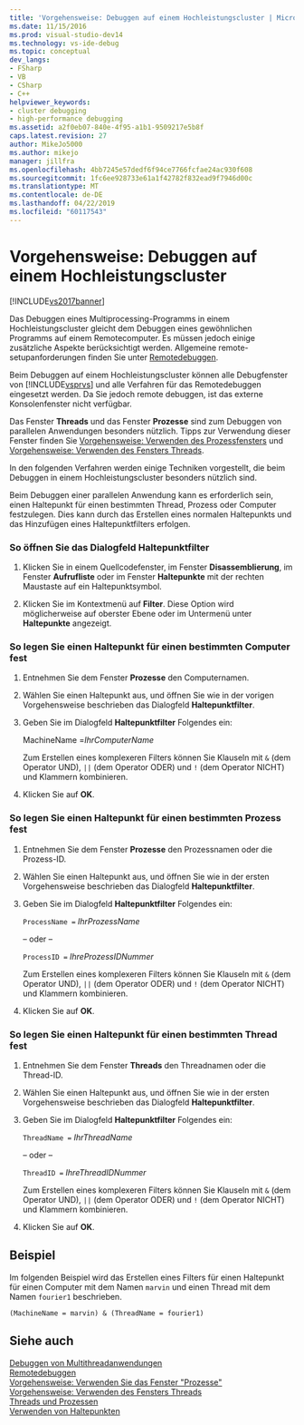 ```yaml
---
title: 'Vorgehensweise: Debuggen auf einem Hochleistungscluster | Microsoft-Dokumentation'
ms.date: 11/15/2016
ms.prod: visual-studio-dev14
ms.technology: vs-ide-debug
ms.topic: conceptual
dev_langs:
- FSharp
- VB
- CSharp
- C++
helpviewer_keywords:
- cluster debugging
- high-performance debugging
ms.assetid: a2f0eb07-840e-4f95-a1b1-9509217e5b8f
caps.latest.revision: 27
author: MikeJo5000
ms.author: mikejo
manager: jillfra
ms.openlocfilehash: 4bb7245e57dedf6f94ce7766fcfae24ac930f608
ms.sourcegitcommit: 1fc6ee928733e61a1f42782f832ead9f7946d00c
ms.translationtype: MT
ms.contentlocale: de-DE
ms.lasthandoff: 04/22/2019
ms.locfileid: "60117543"
---
```

# <a name="how-to-debug-on-a-high-performance-cluster"></a>Vorgehensweise: Debuggen auf einem Hochleistungscluster
[!INCLUDE[vs2017banner](../includes/vs2017banner.md)]

Das Debuggen eines Multiprocessing-Programms in einem Hochleistungscluster gleicht dem Debuggen eines gewöhnlichen Programms auf einem Remotecomputer. Es müssen jedoch einige zusätzliche Aspekte berücksichtigt werden. Allgemeine remote-setupanforderungen finden Sie unter [Remotedebuggen](../debugger/remote-debugging.md).  
  
 Beim Debuggen auf einem Hochleistungscluster können alle Debugfenster von [!INCLUDE[vsprvs](../includes/vsprvs-md.md)] und alle Verfahren für das Remotedebuggen eingesetzt werden. Da Sie jedoch remote debuggen, ist das externe Konsolenfenster nicht verfügbar.  
  
 Das Fenster **Threads** und das Fenster **Prozesse** sind zum Debuggen von parallelen Anwendungen besonders nützlich. Tipps zur Verwendung dieser Fenster finden Sie [Vorgehensweise: Verwenden des Prozessfensters](http://msdn.microsoft.com/0207ce2f-8ceb-4fe7-b2b5-4dd35b035ed7) und [Vorgehensweise: Verwenden des Fensters Threads](../debugger/how-to-use-the-threads-window.md).  
  
 In den folgenden Verfahren werden einige Techniken vorgestellt, die beim Debuggen in einem Hochleistungscluster besonders nützlich sind.  
  
 Beim Debuggen einer parallelen Anwendung kann es erforderlich sein, einen Haltepunkt für einen bestimmten Thread, Prozess oder Computer festzulegen. Dies kann durch das Erstellen eines normalen Haltepunkts und das Hinzufügen eines Haltepunktfilters erfolgen.  
  
### <a name="to-open-the-breakpoint-filter-dialog-box"></a>So öffnen Sie das Dialogfeld Haltepunktfilter  
  
1. Klicken Sie in einem Quellcodefenster, im Fenster **Disassemblierung**, im Fenster **Aufrufliste** oder im Fenster **Haltepunkte** mit der rechten Maustaste auf ein Haltepunktsymbol.  
  
2. Klicken Sie im Kontextmenü auf **Filter**. Diese Option wird möglicherweise auf oberster Ebene oder im Untermenü unter **Haltepunkte** angezeigt.  
  
### <a name="to-set-a-breakpoint-on-a-specific-computer"></a>So legen Sie einen Haltepunkt für einen bestimmten Computer fest  
  
1. Entnehmen Sie dem Fenster **Prozesse** den Computernamen.  
  
2. Wählen Sie einen Haltepunkt aus, und öffnen Sie wie in der vorigen Vorgehensweise beschrieben das Dialogfeld **Haltepunktfilter**.  
  
3. Geben Sie im Dialogfeld **Haltepunktfilter** Folgendes ein:  
  
     MachineName =*IhrComputerName*  
  
     Zum Erstellen eines komplexeren Filters können Sie Klauseln mit `&` (dem Operator UND), `||` (dem Operator ODER) und `!` (dem Operator NICHT) und Klammern kombinieren.  
  
4. Klicken Sie auf **OK**.  
  
### <a name="to-set-a-breakpoint-on-a-specific-process"></a>So legen Sie einen Haltepunkt für einen bestimmten Prozess fest  
  
1. Entnehmen Sie dem Fenster **Prozesse** den Prozessnamen oder die Prozess-ID.  
  
2. Wählen Sie einen Haltepunkt aus, und öffnen Sie wie in der ersten Vorgehensweise beschrieben das Dialogfeld **Haltepunktfilter**.  
  
3. Geben Sie im Dialogfeld **Haltepunktfilter** Folgendes ein:  
  
     `ProcessName =`  *IhrProzessName*  
  
     – oder –  
  
     `ProcessID =` *IhreProzessIDNummer*  
  
     Zum Erstellen eines komplexeren Filters können Sie Klauseln mit `&` (dem Operator UND), `||` (dem Operator ODER) und `!` (dem Operator NICHT) und Klammern kombinieren.  
  
4. Klicken Sie auf **OK**.  
  
### <a name="to-set-a-breakpoint-on-a-specific-thread"></a>So legen Sie einen Haltepunkt für einen bestimmten Thread fest  
  
1. Entnehmen Sie dem Fenster **Threads** den Threadnamen oder die Thread-ID.  
  
2. Wählen Sie einen Haltepunkt aus, und öffnen Sie wie in der ersten Vorgehensweise beschrieben das Dialogfeld **Haltepunktfilter**.  
  
3. Geben Sie im Dialogfeld **Haltepunktfilter** Folgendes ein:  
  
     `ThreadName =` *IhrThreadName*  
  
     – oder –  
  
     `ThreadID =` *IhreThreadIDNummer*  
  
     Zum Erstellen eines komplexeren Filters können Sie Klauseln mit `&` (dem Operator UND), `||` (dem Operator ODER) und `!` (dem Operator NICHT) und Klammern kombinieren.  
  
4. Klicken Sie auf **OK**.  
  
## <a name="example"></a>Beispiel  
 Im folgenden Beispiel wird das Erstellen eines Filters für einen Haltepunkt für einen Computer mit dem Namen `marvin` und einen Thread mit dem Namen `fourier1` beschrieben.  
  
```  
(MachineName = marvin) & (ThreadName = fourier1)  
```  
  
## <a name="see-also"></a>Siehe auch  
 [Debuggen von Multithreadanwendungen](../debugger/debug-multithreaded-applications-in-visual-studio.md)   
 [Remotedebuggen](../debugger/remote-debugging.md)   
 [Vorgehensweise: Verwenden Sie das Fenster "Prozesse"](http://msdn.microsoft.com/0207ce2f-8ceb-4fe7-b2b5-4dd35b035ed7)   
 [Vorgehensweise: Verwenden des Fensters Threads](../debugger/how-to-use-the-threads-window.md)   
 [Threads und Prozessen](http://msdn.microsoft.com/73d87480-9af3-4d1b-baf5-397d5d876ae6)   
 [Verwenden von Haltepunkten](../debugger/using-breakpoints.md)
